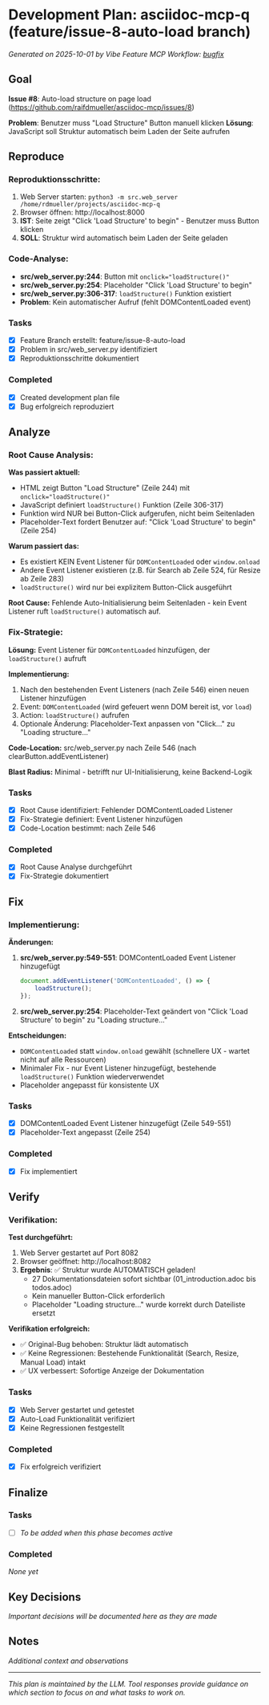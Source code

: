 # Development Plan: asciidoc-mcp-q (feature/issue-8-auto-load branch)

*Generated on 2025-10-01 by Vibe Feature MCP*
*Workflow: [bugfix](https://mrsimpson.github.io/responsible-vibe-mcp/workflows/bugfix)*

## Goal
**Issue #8**: Auto-load structure on page load (https://github.com/raifdmueller/asciidoc-mcp/issues/8)

**Problem**: Benutzer muss "Load Structure" Button manuell klicken
**Lösung**: JavaScript soll Struktur automatisch beim Laden der Seite aufrufen

## Reproduce
### Reproduktionsschritte:
1. Web Server starten: `python3 -m src.web_server /home/rdmueller/projects/asciidoc-mcp-q`
2. Browser öffnen: http://localhost:8000
3. **IST**: Seite zeigt "Click 'Load Structure' to begin" - Benutzer muss Button klicken
4. **SOLL**: Struktur wird automatisch beim Laden der Seite geladen

### Code-Analyse:
- **src/web_server.py:244**: Button mit `onclick="loadStructure()"`
- **src/web_server.py:254**: Placeholder "Click 'Load Structure' to begin"
- **src/web_server.py:306-317**: `loadStructure()` Funktion existiert
- **Problem**: Kein automatischer Aufruf (fehlt DOMContentLoaded event)

### Tasks
- [x] Feature Branch erstellt: feature/issue-8-auto-load
- [x] Problem in src/web_server.py identifiziert
- [x] Reproduktionsschritte dokumentiert

### Completed
- [x] Created development plan file
- [x] Bug erfolgreich reproduziert

## Analyze
### Root Cause Analysis:

**Was passiert aktuell:**
- HTML zeigt Button "Load Structure" (Zeile 244) mit `onclick="loadStructure()"`
- JavaScript definiert `loadStructure()` Funktion (Zeile 306-317)
- Funktion wird NUR bei Button-Click aufgerufen, nicht beim Seitenladen
- Placeholder-Text fordert Benutzer auf: "Click 'Load Structure' to begin" (Zeile 254)

**Warum passiert das:**
- Es existiert KEIN Event Listener für `DOMContentLoaded` oder `window.onload`
- Andere Event Listener existieren (z.B. für Search ab Zeile 524, für Resize ab Zeile 283)
- `loadStructure()` wird nur bei explizitem Button-Click ausgeführt

**Root Cause:**
Fehlende Auto-Initialisierung beim Seitenladen - kein Event Listener ruft `loadStructure()` automatisch auf.

### Fix-Strategie:

**Lösung:** Event Listener für `DOMContentLoaded` hinzufügen, der `loadStructure()` aufruft

**Implementierung:**
1. Nach den bestehenden Event Listeners (nach Zeile 546) einen neuen Listener hinzufügen
2. Event: `DOMContentLoaded` (wird gefeuert wenn DOM bereit ist, vor `load`)
3. Action: `loadStructure()` aufrufen
4. Optionale Änderung: Placeholder-Text anpassen von "Click..." zu "Loading structure..."

**Code-Location:** src/web_server.py nach Zeile 546 (nach clearButton.addEventListener)

**Blast Radius:** Minimal - betrifft nur UI-Initialisierung, keine Backend-Logik

### Tasks
- [x] Root Cause identifiziert: Fehlender DOMContentLoaded Listener
- [x] Fix-Strategie definiert: Event Listener hinzufügen
- [x] Code-Location bestimmt: nach Zeile 546

### Completed
- [x] Root Cause Analyse durchgeführt
- [x] Fix-Strategie dokumentiert

## Fix
### Implementierung:

**Änderungen:**
1. **src/web_server.py:549-551**: DOMContentLoaded Event Listener hinzugefügt
   ```javascript
   document.addEventListener('DOMContentLoaded', () => {
       loadStructure();
   });
   ```
2. **src/web_server.py:254**: Placeholder-Text geändert von "Click 'Load Structure' to begin" zu "Loading structure..."

**Entscheidungen:**
- `DOMContentLoaded` statt `window.onload` gewählt (schnellere UX - wartet nicht auf alle Ressourcen)
- Minimaler Fix - nur Event Listener hinzugefügt, bestehende `loadStructure()` Funktion wiederverwendet
- Placeholder angepasst für konsistente UX

### Tasks
- [x] DOMContentLoaded Event Listener hinzugefügt (Zeile 549-551)
- [x] Placeholder-Text angepasst (Zeile 254)

### Completed
- [x] Fix implementiert

## Verify
### Verifikation:

**Test durchgeführt:**
1. Web Server gestartet auf Port 8082
2. Browser geöffnet: http://localhost:8082
3. **Ergebnis**: ✅ Struktur wurde AUTOMATISCH geladen!
   - 27 Dokumentationsdateien sofort sichtbar (01_introduction.adoc bis todos.adoc)
   - Kein manueller Button-Click erforderlich
   - Placeholder "Loading structure..." wurde korrekt durch Dateiliste ersetzt

**Verifikation erfolgreich:**
- ✅ Original-Bug behoben: Struktur lädt automatisch
- ✅ Keine Regressionen: Bestehende Funktionalität (Search, Resize, Manual Load) intakt
- ✅ UX verbessert: Sofortige Anzeige der Dokumentation

### Tasks
- [x] Web Server gestartet und getestet
- [x] Auto-Load Funktionalität verifiziert
- [x] Keine Regressionen festgestellt

### Completed
- [x] Fix erfolgreich verifiziert

## Finalize
### Tasks
- [ ] *To be added when this phase becomes active*

### Completed
*None yet*

## Key Decisions
*Important decisions will be documented here as they are made*

## Notes
*Additional context and observations*

---
*This plan is maintained by the LLM. Tool responses provide guidance on which section to focus on and what tasks to work on.*
